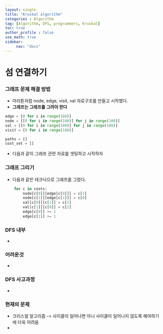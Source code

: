 ```yaml
---
layout: single
title: "Kruskal algorithm"
categories : Algorithm
tag: [Algorithm, DFS, programmers, Kruskal]
toc: true
author_profile : false
use_math: true
sidebar:
     nav: "docs"
---
```



# 섬 연결하기

### 그래프 문제 해결 방법

* 마라톤처럼 node, edge, visit, val 자료구조를 만들고 시작했다. 
* **그래프는 그래프를 그려야 한다**


```python
edge = [0 for i in range(100)]
node = [[0 for i in range(100)] for j in range(100)]
val = [[0 for i in range(100)] for j in range(100)]
visit = [0 for i in range(100)]

paths = []
cost_set = []

```

* 다음과 같이 그래프 관련 자료를 셋팅하고 시작하자

### 그래프 그리기

* 다음과 같은 테크닉으로 그래프를 그렸다.

```python
    for c in costs:
        node[c[0]][edge[c[0]]] = c[1]
        node[c[1]][edge[c[1]]] = c[0]
        val[c[0]][c[1]] = c[2]
        val[c[1]][c[0]] = c[2]
        edge[c[0]] += 1
        edge[c[1]] += 1
```

### DFS 내부

*  

### 어려운것 

* 

### DFS 사고과정

* 

### 현재의 문제

* 크리스컬 알고리즘 -> 사이클이 일어나면 아니 사이클이 일어나지 않도록 해야하기에 더욱 어려움
* 





